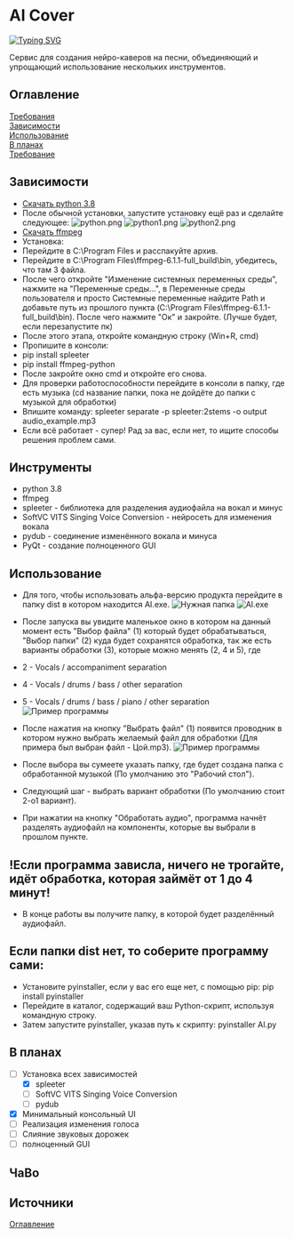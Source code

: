 # AI Cover 

[![Typing SVG](https://readme-typing-svg.herokuapp.com?color=%2336BCF7&lines=Insane+AI+Covers)](https://git.io/typing-svg)

Сервис для создания нейро-каверов на песни, объединяющий и упрощающий использование нескольких инструментов.
## Оглавление
[Требования](#Требование)  
[Зависимости](#Зависимости)  
[Использование](#Использование)  
[В планах](#В_планах)  
[Требование](#Требования)  
## Зависимости
- [Скачать python 3.8](https://www.python.org/downloads/release/python-380/)
- После обычной установки, запустите установку ещё раз и сделайте следующее:
![python.png](Readme/python.jpg)
![python1.png](Readme/python1.jpg)
![python2.png](Readme/python2.jpg)
- [Скачать ffmpeg](https://ffmpeg.org/download.html)
- Установка:
- Перейдите в C:\Program Files и расспакуйте архив.
- Перейдите в C:\Program Files\ffmpeg-6.1.1-full_build\bin, убедитесь, что там 3 файла.
- После чего откройте "Изменение системных переменных среды", нажмите на "Переменные среды...", в Переменные среды пользователя и просто Системные переменные найдите Path и добавьте путь из прошлого пункта (C:\Program Files\ffmpeg-6.1.1-full_build\bin). После чего нажмите "Ок" и закройте. (Лучше будет, если перезапустите пк)
- После этого этапа, откройте командную строку (Win+R, cmd)
- Пропишите в консоли:
- pip install spleeter
- pip install ffmpeg-python
- После закройте окно cmd и откройте его снова.
- Для проверки работоспособности перейдите в консоли в папку, где есть музыка (cd название папки, пока не дойдёте до папки с музыкой для обработки)
- Впишите команду: spleeter separate -p spleeter:2stems -o output audio_example.mp3
- Если всё работает - супер! Рад за вас, если нет, то ищите способы решения проблем сами.
## Инструменты
- python 3.8
- ffmpeg
- spleeter - библиотека для разделения аудиофайла на вокал и минус
- SoftVC VITS Singing Voice Conversion - нейросеть для изменения вокала
- pydub - соединение изменённого вокала и минуса
- PyQt - создание полноценного GUI 
## Использование
- Для того, чтобы использовать альфа-версию продукта перейдите в папку dist в котором находится AI.exe.
![Нужная папка](Readme/dist.png)
![AI.exe](Readme/AI.png)

- После запуска вы увидите маленькое окно в котором на данный момент есть "Выбор файла" (1) который будет обрабатываться, "Выбор папки" (2) куда будет сохранятся обработка, так же есть варианты обработки (3), которые можно менять (2, 4 и 5), где 
- 2 - Vocals / accompaniment separation
- 4 - Vocals / drums / bass / other separation
- 5 - Vocals / drums / bass / piano / other separation<br> 
![Пример программы](Readme/alpha1.png)
- После нажатия на кнопку "Выбрать файл" (1) появится проводник в котором нужно выбрать желаемый файл для обработки (Для примера был выбран файл - Цой.mp3).
![Пример программы](Readme/Choice.png)
- После выбора вы сумеете указать папку, где будет создана папка с обработанной музыкой (По умолчанию это "Рабочий стол").
- Следующий шаг - выбрать вариант обработки (По умолчанию стоит 2-о1 вариант).
- При нажатии на кнопку "Обработать аудио", программа начнёт разделять аудиофайл на компоненты, которые вы выбрали в прошлом пункте. 
## !Если программа зависла, ничего не трогайте, идёт обработка, которая займёт от 1 до 4 минут!
- В конце работы вы получите папку, в которой будет разделённый аудиофайл.
## Если папки dist нет, то соберите программу сами:
- Установите pyinstaller, если у вас его еще нет, с помощью pip: pip install pyinstaller
- Перейдите в каталог, содержащий ваш Python-скрипт, используя командную строку.
- Затем запустите pyinstaller, указав путь к скрипту: pyinstaller AI.py 
## В планах
- [ ] Установка всех зависимостей
    - [x] spleeter
    - [ ] SoftVC VITS Singing Voice Conversion
    - [ ] pydub
- [x] Минимальный консольный UI  
- [ ] Реализация изменения голоса 
- [ ] Слияние звуковых дорожек
- [ ] полноценный GUI
## ЧаВо
## Источники

[Оглавление](#Оглавление)
